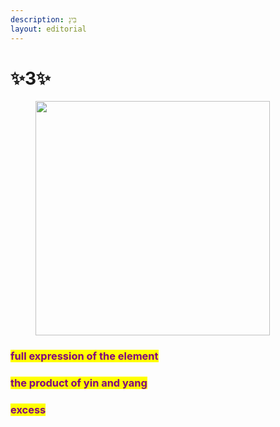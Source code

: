 ```yaml
---
description: בִּינָ
layout: editorial
---
```


# ✨3✨

<figure><img src="../../../../../../.gitbook/assets/pexels-btgl-♡-18075531.jpg" alt="" width="375"><figcaption></figcaption></figure>

### <mark style="color:purple;">full expression of the element</mark>

### <mark style="color:purple;">the product of yin and yang</mark>

### <mark style="color:purple;">excess</mark>

